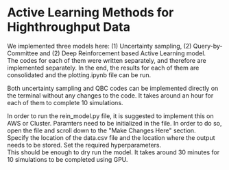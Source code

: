 # Active Learning Methods for Highthroughput Data


We implemented three models here: (1) Uncertainty sampling, (2) Query-by-Committee and (2) Deep Reinforcement based Active Learning model. <br>
The codes for each of them were written separately, and therefore are implemented separately. In the end, the results for each of them are consolidated and the plotting.ipynb file can be run.

Both uncertainty sampling and QBC codes can be implemented directly on the terminal without any changes to the code. It takes around an hour for each of them to complete 10 simulations.

In order to run the rein_model.py file, it is suggested to implement this on AWS or Cluster. Paramters need to be initialized in the file. In order to do so, open the file and scroll down to the "Make Changes Here" section.<br>
Specify the location of the data.csv file and the location where the output needs to be stored. Set the required hyperparameters.<br> 
This should be enough to dry run the model. It takes around 30 minutes for 10 simulations to be completed using GPU.
